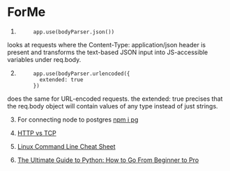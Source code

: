 # ForMe

1.          app.use(bodyParser.json()) 

looks at requests where the Content-Type: application/json header is present and transforms the text-based JSON input into JS-accessible variables under req.body.

2.          app.use(bodyParser.urlencoded({
              extended: true
            }) 

does the same for URL-encoded requests. the extended: true precises that the req.body object will contain values of any type instead of just strings.

3. For connecting node to postgres [npm i pg](https://node-postgres.com/)

4. [HTTP vs TCP](https://networkinterview.com/http-vs-tcp-know-the-difference/#:~:text=HTTP%20is%20a%20Hypertext%20Transfer%20Protocol%2C%20whereas%20TCP%20full%20form,and%20TCP%20uses%20no%20port.&text=HTTP%20is%20faster%20in%20comparison%20to%20TCP%2C%20which%20is%20slower.)

5. [Linux Command Line Cheat Sheet](https://cheatography.com/davechild/cheat-sheets/linux-command-line/)

6. [The Ultimate Guide to Python: How to Go From Beginner to Pro](https://www.freecodecamp.org/news/the-ultimate-guide-to-python-from-beginner-to-intermediate-to-pro/#conditional-statements-)
